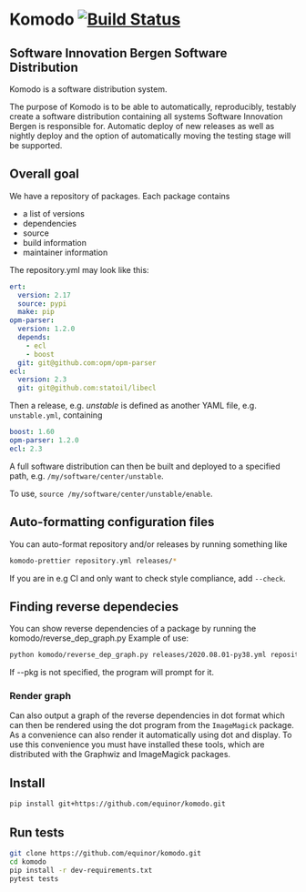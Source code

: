 # Komodo [![Build Status](https://travis-ci.org/equinor/komodo.svg?branch=master)](https://travis-ci.org/equinor/komodo)

## Software Innovation Bergen Software Distribution

Komodo is a software distribution system.

The purpose of Komodo is to be able to automatically, reproducibly, testably
create a software distribution containing all systems Software Innovation Bergen
is responsible for. Automatic deploy of new releases as well as nightly deploy
and the option of automatically moving the testing stage will be supported.

## Overall goal

We have a repository of packages. Each package contains
* a list of versions
* dependencies
* source
* build information
* maintainer information

The repository.yml may look like this:

```yml
ert:
  version: 2.17
  source: pypi
  make: pip
opm-parser:
  version: 1.2.0
  depends:
    - ecl
    - boost
  git: git@github.com:opm/opm-parser
ecl:
  version: 2.3
  git: git@github.com:statoil/libecl
```

Then a release, e.g. _unstable_ is defined as another YAML file,
e.g. `unstable.yml`, containing

```yml
boost: 1.60
opm-parser: 1.2.0
ecl: 2.3
```

A full software distribution can then be built and deployed to a specified path,
e.g. `/my/software/center/unstable`.

To use, `source /my/software/center/unstable/enable`.

## Auto-formatting configuration files

You can auto-format repository and/or releases by running something like
```bash
komodo-prettier repository.yml releases/*
```
If you are in e.g CI and only want to check style compliance, add `--check`.

## Finding reverse dependecies

You can show reverse dependencies of a package by running the komodo/reverse_dep_graph.py
Example of use:
```bash
python komodo/reverse_dep_graph.py releases/2020.08.01-py38.yml repository.yml --pkg libres
```
If --pkg is not specified, the program will prompt for it.

### Render graph

Can also output a graph of the reverse dependencies in dot format which can then be rendered using 
the dot program from the `ImageMagick` package. As a convenience can also render it automatically 
using dot and display. To use this convenience you must have installed these tools, which are 
distributed with the Graphwiz and ImageMagick packages.

## Install

```bash
pip install git+https://github.com/equinor/komodo.git
```

## Run tests

```bash
git clone https://github.com/equinor/komodo.git
cd komodo
pip install -r dev-requirements.txt
pytest tests
```
